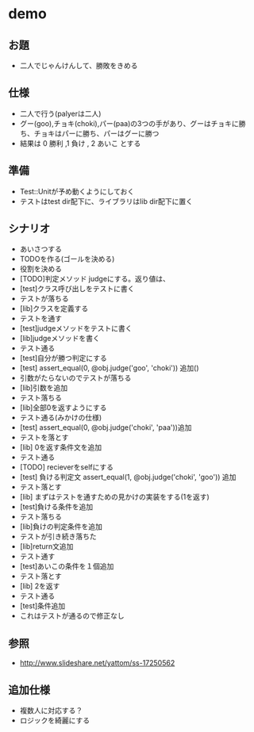 # demo
## お題
* 二人でじゃんけんして、勝敗をきめる

## 仕様
* 二人で行う(palyerは二人)
* グー(goo),チョキ(choki),パー(paa)の3つの手があり、グーはチョキに勝ち、チョキはパーに勝ち、パーはグーに勝つ
* 結果は 0 勝利 ,1 負け , 2 あいこ とする

## 準備
* Test::Unitが予め動くようにしておく
* テストはtest dir配下に、ライブラリはlib dir配下に置く

## シナリオ
* あいさつする
* TODOを作る(ゴールを決める)
* 役割を決める
* [TODO]判定メソッド judgeにする。返り値は、
* [test]クラス呼び出しをテストに書く
* テストが落ちる
* [lib]クラスを定義する
* テストを通す
* [test]judgeメソッドをテストに書く
* [lib]judgeメソッドを書く
* テスト通る
* [test]自分が勝つ判定にする
* [test] assert_equal(0, @obj.judge('goo', 'choki')) 追加()
* 引数がたらないのでテストが落ちる
* [lib]引数を追加
* テスト落ちる
* [lib]全部0を返すようにする
* テスト通る(みかけの仕様)
* [test] assert_equal(0, @obj.judge('choki', 'paa'))追加
* テストを落とす
* [lib] 0を返す条件文を追加
* テスト通る
* [TODO] recieverをselfにする
* [test] 負ける判定文 assert_equal(1, @obj.judge('choki', 'goo')) 追加
* テスト落とす
* [lib] まずはテストを通すための見かけの実装をする(1を返す)
* [test]負ける条件を追加
* テスト落ちる
* [lib]負けの判定条件を追加
* テストが引き続き落ちた
* [lib]return文追加
* テスト通す
* [test]あいこの条件を１個追加
* テスト落とす
* [lib] 2を返す
* テスト通る
* [test]条件追加
* これはテストが通るので修正なし


## 参照
* http://www.slideshare.net/yattom/ss-17250562

## 追加仕様
* 複数人に対応する？
* ロジックを綺麗にする


